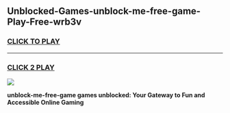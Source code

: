 
## Unblocked-Games-unblock-me-free-game-Play-Free-wrb3v
<h3>
<a href="https://premium76.site?title=unblock-me-free-game&ref=22A">CLICK TO PLAY</a></h3>
<hr>

<h3>
<a href="https://premium76.site?title=unblock-me-free-game&ref=22A">CLICK 2 PLAY</a>
  
</h3>

<a href="https://premium76.site?title=unblock-me-free-game&ref=22A"><img src="https://clearcache.store/games.png"></a>


**unblock-me-free-game games unblocked: Your Gateway to Fun and Accessible Online Gaming**
